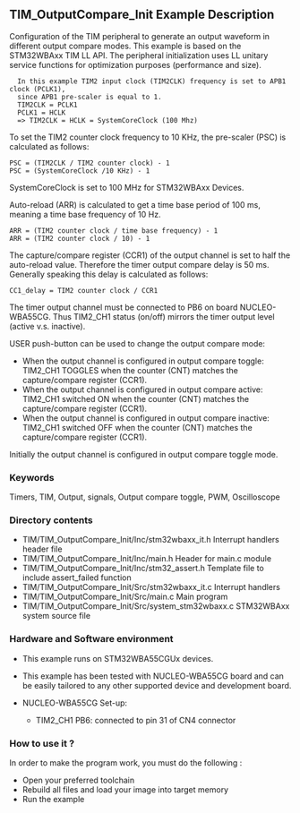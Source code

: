 ## <b>TIM_OutputCompare_Init Example Description</b>

Configuration of the TIM peripheral to generate an output 
waveform in different output compare modes. This example is based on the 
STM32WBAxx TIM LL API. The peripheral initialization uses 
LL unitary service functions for optimization purposes (performance and size).

      In this example TIM2 input clock (TIM2CLK) frequency is set to APB1 clock (PCLK1),
      since APB1 pre-scaler is equal to 1.
      TIM2CLK = PCLK1
      PCLK1 = HCLK
      => TIM2CLK = HCLK = SystemCoreClock (100 Mhz)

To set the TIM2 counter clock frequency to 10 KHz, the pre-scaler (PSC) is
calculated as follows:

    PSC = (TIM2CLK / TIM2 counter clock) - 1
    PSC = (SystemCoreClock /10 KHz) - 1

SystemCoreClock is set to 100 MHz for STM32WBAxx Devices.

Auto-reload (ARR) is calculated to get a time base period of 100 ms,
meaning a time base frequency of 10 Hz.

    ARR = (TIM2 counter clock / time base frequency) - 1
    ARR = (TIM2 counter clock / 10) - 1

The capture/compare register (CCR1) of the output channel is set to half the
auto-reload value. Therefore the timer output compare delay is 50 ms.
Generally speaking this delay is calculated as follows:

    CC1_delay = TIM2 counter clock / CCR1

The timer output channel must be connected to PB6 on board NUCLEO-WBA55CG.
Thus TIM2_CH1 status (on/off) mirrors the timer output level (active v.s. inactive).

USER push-button can be used to change the output compare mode:

  - When the output channel is configured in output compare toggle:  TIM2_CH1 
    TOGGLES when the counter (CNT) matches the capture/compare register (CCR1).
  - When the output channel is configured in output compare active:  TIM2_CH1 
    switched ON when the counter (CNT) matches the capture/compare register
    (CCR1).
  - When the output channel is configured in output compare inactive:  TIM2_CH1 
    switched OFF when the counter (CNT) matches the capture/compare register
    (CCR1).
    
Initially the output channel is configured in output compare toggle mode.

### <b>Keywords</b>

Timers, TIM, Output, signals, Output compare toggle, PWM, Oscilloscope

### <b>Directory contents</b>

  - TIM/TIM_OutputCompare_Init/Inc/stm32wbaxx_it.h         Interrupt handlers header file
  - TIM/TIM_OutputCompare_Init/Inc/main.h                  Header for main.c module
  - TIM/TIM_OutputCompare_Init/Inc/stm32_assert.h          Template file to include assert_failed function
  - TIM/TIM_OutputCompare_Init/Src/stm32wbaxx_it.c         Interrupt handlers
  - TIM/TIM_OutputCompare_Init/Src/main.c                  Main program
  - TIM/TIM_OutputCompare_Init/Src/system_stm32wbaxx.c     STM32WBAxx system source file


### <b>Hardware and Software environment</b>

  - This example runs on STM32WBA55CGUx devices.

  - This example has been tested with NUCLEO-WBA55CG board and can be
    easily tailored to any other supported device and development board.
  - NUCLEO-WBA55CG Set-up:
      - TIM2_CH1  PB6: connected to pin 31 of CN4 connector 

### <b>How to use it ?</b>

In order to make the program work, you must do the following :

 - Open your preferred toolchain
 - Rebuild all files and load your image into target memory
 - Run the example

